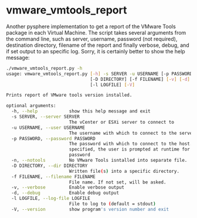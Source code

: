 vmware_vmtools_report
=====================

Another pysphere implementation to get a report of the VMware Tools package in each Virtual Machine. 
The script takes several arguments from the command line, such as server, username, 
password (not required), destination directory, filename of the report and finally verbose, 
debug,  and if set output to an specific log. Sorry, it is certainly better to show the help message:

``` bash
./vmware_vmtools_report.py -h
usage: vmware_vmtools_report.py [-h] -s SERVER -u USERNAME [-p PASSWORD] [-n]
                                [-D DIRECTORY] [-f FILENAME] [-v] [-d]
                                [-l LOGFILE] [-V]

Prints report of VMware tools version installed.

optional arguments:
  -h, --help            show this help message and exit
  -s SERVER, --server SERVER
                        The vCenter or ESXi server to connect to
  -u USERNAME, --user USERNAME
                        The username with which to connect to the server
  -p PASSWORD, --password PASSWORD
                        The password with which to connect to the host. If not
                        specified, the user is prompted at runtime for a
                        password
  -n, --notools         No VMware Tools isntalled into separate file.
  -D DIRECTORY, --dir DIRECTORY
                        Written file(s) into a specific directory.
  -f FILENAME, --filename FILENAME
                        File name. If not set, will be asked.
  -v, --verbose         Enable verbose output
  -d, --debug           Enable debug output
  -l LOGFILE, --log-file LOGFILE
                        File to log to (default = stdout)
  -V, --version         show program's version number and exit
```
